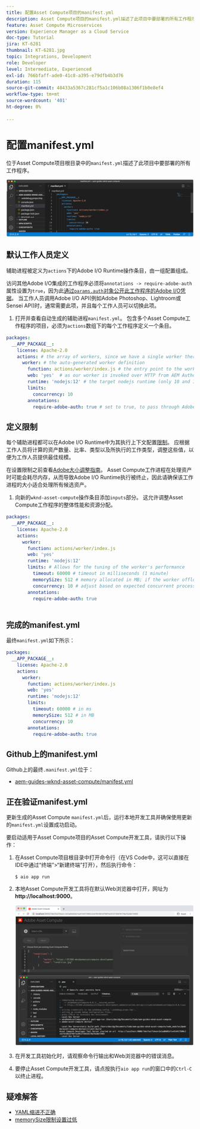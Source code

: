 ```yaml
---
title: 配置Asset Compute项目的manifest.yml
description: Asset Compute项目的manifest.yml描述了此项目中要部署的所有工作程序。
feature: Asset Compute Microservices
version: Experience Manager as a Cloud Service
doc-type: Tutorial
jira: KT-6281
thumbnail: KT-6281.jpg
topic: Integrations, Development
role: Developer
level: Intermediate, Experienced
exl-id: 766bfaff-ade0-41c8-a395-e79dfb4b3d76
duration: 115
source-git-commit: 48433a5367c281cf5a1c106b08a1306f1b0e8ef4
workflow-type: tm+mt
source-wordcount: '401'
ht-degree: 0%

---
```


# 配置manifest.yml

位于Asset Compute项目根目录中的`manifest.yml`描述了此项目中要部署的所有工作程序。

![manifest.yml](./assets/manifest/manifest.png)

## 默认工作人员定义

辅助进程被定义为`actions`下的Adobe I/O Runtime操作条目，由一组配置组成。

访问其他Adobe I/O集成的工作程序必须将`annotations -> require-adobe-auth`属性设置为`true`，因为此[通过`params.auth`对象公开此工作程序的Adobe I/O凭据](https://experienceleague.adobe.com/docs/asset-compute/using/extend/develop-custom-application.html?lang=zh-Hans#access-adobe-apis)。 当工作人员调用Adobe I/O API(例如Adobe Photoshop、Lightroom或Sensei API)时，通常需要此项，并且每个工作人员可以切换此项。

1. 打开并查看自动生成的辅助进程`manifest.yml`。 包含多个Asset Compute工作程序的项目，必须为`actions`数组下的每个工作程序定义一个条目。

```yml
packages:
  __APP_PACKAGE__:
    license: Apache-2.0
    actions: # the array of workers, since we have a single worker there is only one entry beneath actions
      worker: # the auto-generated worker definition
        function: actions/worker/index.js # the entry point to the worker 
        web: 'yes'  # as our worker is invoked over HTTP from AEM Author service
        runtime: 'nodejs:12' # the target nodejs runtime (only 10 and 12 are supported)
        limits:
          concurrency: 10
        annotations:
          require-adobe-auth: true # set to true, to pass through Adobe I/O access token/client id via params.auth in the worker, typically required when the worker calls out to Adobe I/O APIs such as the Adobe Photoshop, Lightroom or Sensei APIs.
```

## 定义限制

每个辅助进程都可以在Adobe I/O Runtime中为其执行上下文配置[限制](https://www.adobe.io/apis/experienceplatform/runtime/docs.html#!adobedocs/adobeio-runtime/master/guides/system_settings.md)。 应根据工作人员将计算的资产数量、比率、类型以及所执行的工作类型，调整这些值，以便为工作人员提供最佳规模。

在设置限制之前查看[Adobe大小调整指南](https://experienceleague.adobe.com/docs/asset-compute/using/extend/develop-custom-application.html?lang=zh-Hans#sizing-workers)。 Asset Compute工作进程在处理资产时可能会耗尽内存，从而导致Adobe I/O Runtime执行被终止，因此请确保该工作进程的大小适合处理所有候选资产。

1. 向新的`wknd-asset-compute`操作条目添加`inputs`部分。 这允许调整Asset Compute工作程序的整体性能和资源分配。

```yml
packages:
  __APP_PACKAGE__:
    license: Apache-2.0
    actions: 
      worker:
        function: actions/worker/index.js 
        web: 'yes' 
        runtime: 'nodejs:12'
        limits: # Allows for the tuning of the worker's performance
          timeout: 60000 # timeout in milliseconds (1 minute)
          memorySize: 512 # memory allocated in MB; if the worker offloads heavy computational work to other Web services this number can be reduced
          concurrency: 10 # adjust based on expected concurrent processing and timeout 
        annotations:
          require-adobe-auth: true
           
```

## 完成的manifest.yml

最终`manifest.yml`如下所示：

```yml
packages:
  __APP_PACKAGE__:
    license: Apache-2.0
    actions: 
      worker:
        function: actions/worker/index.js 
        web: 'yes' 
        runtime: 'nodejs:12'
        limits:
          timeout: 60000 # in ms
          memorySize: 512 # in MB
          concurrency: 10 
        annotations:
          require-adobe-auth: true
```

## Github上的manifest.yml

Github上的最终`.manifest.yml`位于：

+ [aem-guides-wknd-asset-compute/manifest.yml](https://github.com/adobe/aem-guides-wknd-asset-compute/blob/master/manifest.yml)


## 正在验证manifest.yml

更新生成的Asset Compute `manifest.yml`后，运行本地开发工具并确保使用更新的`manifest.yml`设置成功启动。

要启动适用于Asset Compute项目的Asset Compute开发工具，请执行以下操作：

1. 在Asset Compute项目根目录中打开命令行（在VS Code中，这可以直接在IDE中通过“终端”>“新建终端”打开），然后执行命令：

   ```
   $ aio app run
   ```

1. 本地Asset Compute开发工具将在默认Web浏览器中打开，网址为&#x200B;__http://localhost:9000__。

   ![aio应用运行](assets/environment-variables/aio-app-run.png)

1. 在开发工具初始化时，请观察命令行输出和Web浏览器中的错误消息。
1. 要停止Asset Compute开发工具，请点按执行`aio app run`的窗口中的`Ctrl-C`以终止进程。

## 疑难解答

+ [YAML缩进不正确](../troubleshooting.md#incorrect-yaml-indentation)
+ [memorySize限制设置过低](../troubleshooting.md#memorysize-limit-is-set-too-low)
